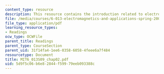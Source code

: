 ```yaml
---
content_type: resource
description: This resource contains the introduction related to electrodynamics.
file: /media/courses/6-013-electromagnetics-and-applications-spring-2009/5d9f5c06b6e82844f59979eeb093388c_MIT6_013S09_chap02.pdf
file_type: application/pdf
learning_resource_types:
- Readings
ocw_type: OCWFile
parent_title: Readings
parent_type: CourseSection
parent_uid: 31f14fa4-1ee6-0358-6058-4feee6a7f484
resourcetype: Document
title: MIT6_013S09_chap02.pdf
uid: 5d9f5c06-b6e8-2844-f599-79eeb093388c
---
```

